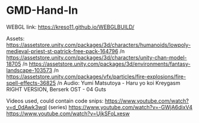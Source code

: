# GMD-Hand-In

WEBGL link: https://kreso11.github.io/WEBGLBUILD/

Assets: 
https://assetstore.unity.com/packages/3d/characters/humanoids/lowpoly-medieval-priest-st-patrick-free-pack-164796 /n
https://assetstore.unity.com/packages/3d/characters/unity-chan-model-18705 /n
https://assetstore.unity.com/packages/3d/environments/fantasy-landscape-103573 /n 
https://assetstore.unity.com/packages/vfx/particles/fire-explosions/fire-spell-effects-36825 /n
Audio: Yumi Matsutoya - Haru yo koi Kreygasm RIGHT VERSION, Berserk OST - 04 Guts

Videos used, could contain code snips:
https://www.youtube.com/watch?v=d_0dAwk3wqI (series)
https://www.youtube.com/watch?v=-GWjA6dixV4
https://www.youtube.com/watch?v=UjkSFoLxesw

